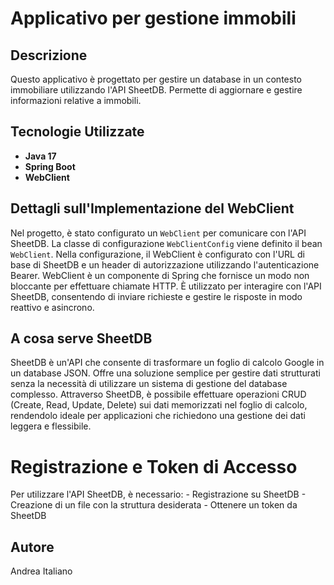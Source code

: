 # Applicativo per gestione immobili

## Descrizione

Questo applicativo è progettato per gestire un database in un contesto immobiliare utilizzando l'API SheetDB. Permette di aggiornare e gestire informazioni relative a immobili.

## Tecnologie Utilizzate

- **Java 17**
- **Spring Boot**
- **WebClient**

## Dettagli sull'Implementazione del WebClient

Nel progetto, è stato configurato un `WebClient` per comunicare con l'API SheetDB. La classe di configurazione `WebClientConfig` viene definito il bean `WebClient`.
Nella configurazione, il WebClient è configurato con l'URL di base di SheetDB e un header di autorizzazione utilizzando l'autenticazione Bearer.
WebClient è un componente di Spring che fornisce un modo non bloccante per effettuare chiamate HTTP. È utilizzato per interagire con l'API SheetDB, consentendo di inviare richieste e gestire le risposte in modo reattivo e asincrono. 

## A cosa serve SheetDB
SheetDB è un'API che consente di trasformare un foglio di calcolo Google in un database JSON. Offre una soluzione semplice per gestire dati strutturati senza la necessità di utilizzare un sistema di gestione del database complesso. Attraverso SheetDB, è possibile effettuare operazioni CRUD (Create, Read, Update, Delete) sui dati memorizzati nel foglio di calcolo, rendendolo ideale per applicazioni che richiedono una gestione dei dati leggera e flessibile.

# Registrazione e Token di Accesso
Per utilizzare l'API SheetDB, è necessario:
    - Registrazione su SheetDB
    - Creazione di un file con la struttura desiderata
    - Ottenere un token da SheetDB 

## Autore
Andrea Italiano